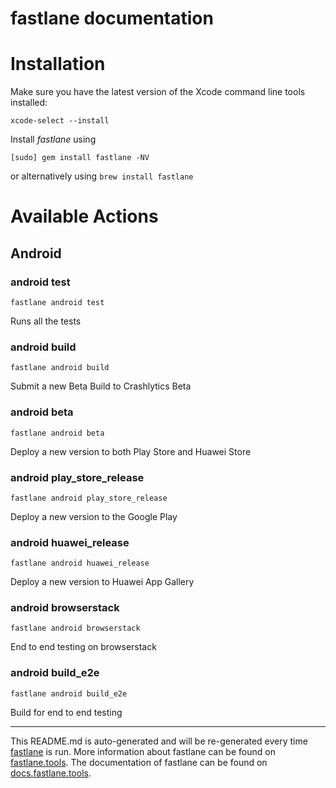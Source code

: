 fastlane documentation
================
# Installation

Make sure you have the latest version of the Xcode command line tools installed:

```
xcode-select --install
```

Install _fastlane_ using
```
[sudo] gem install fastlane -NV
```
or alternatively using `brew install fastlane`

# Available Actions
## Android
### android test
```
fastlane android test
```
Runs all the tests
### android build
```
fastlane android build
```
Submit a new Beta Build to Crashlytics Beta
### android beta
```
fastlane android beta
```
Deploy a new version to both Play Store and Huawei Store
### android play_store_release
```
fastlane android play_store_release
```
Deploy a new version to the Google Play
### android huawei_release
```
fastlane android huawei_release
```
Deploy a new version to Huawei App Gallery
### android browserstack
```
fastlane android browserstack
```
End to end testing on browserstack
### android build_e2e
```
fastlane android build_e2e
```
Build for end to end testing

----

This README.md is auto-generated and will be re-generated every time [fastlane](https://fastlane.tools) is run.
More information about fastlane can be found on [fastlane.tools](https://fastlane.tools).
The documentation of fastlane can be found on [docs.fastlane.tools](https://docs.fastlane.tools).

